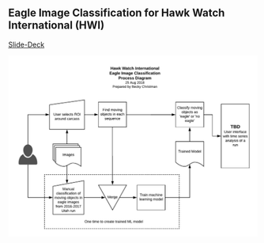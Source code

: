 ## Eagle Image Classification for Hawk Watch International (HWI)


[Slide-Deck](https://github.com/Rebeccachristman/Presentations/blob/main/HawkWatch-EagleImageClassification.pdf)

![Diagram](https://github.com/Rebeccachristman/HawkWatch/blob/main/doc/HWIImageClassificationDiagram.jpeg)
